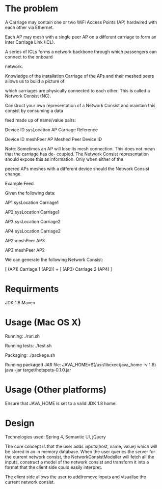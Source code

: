 # The problem

A Carriage may contain one or two WiFi Access Points (AP) hard­wired with each other via Ethernet.

Each AP may mesh with a single peer AP on a different carriage to form an Inter Carriage Link (ICL).

A series of ICLs forms a network backbone through which passengers can connect to the on­board

network.

Knowledge of the installation Carriage of the APs and their meshed peers allows us to build a picture of

which carriages are physically connected to each other. This is called a Network Consist (NC).

Construct your own representation of a Network Consist and maintain this consist by consuming a data

feed made up of name/value pairs:

Device ID sysLocation AP Carriage Reference

Device ID meshPeer AP Meshed Peer Device ID

Note: Sometimes an AP will lose its mesh connection. This does not mean that the carriage has de-
coupled. The Network Consist representation should expose this as information. Only when either of the

peered APs meshes with a different device should the Network Consist change.

Example Feed

Given the following data:

AP1 sysLocation Carriage­1

AP2 sysLocation Carriage­1

AP3 sysLocation Carriage­2

AP4 sysLocation Carriage­2

AP2 meshPeer AP3

AP3 meshPeer AP2

We can generate the following Network Consist:

[ (AP1) Carriage 1 (AP2)] + [ (AP3) Carriage 2 (AP4) ]

# Requirments

JDK 1.8
Maven

# Usage (Mac OS X)

Running: ./run.sh

Running tests: ./test.sh

Packaging: ./package.sh

Running packaged JAR file: JAVA_HOME=$(/usr/libexec/java_home -v 1.8) java -jar  target/hotspots-0.1.0.jar

# Usage (Other platforms)

Ensure that JAVA_HOME is set to a valid JDK 1.8 home.

# Design

Technologies used: Spring 4, Semantic UI, jQuery

The core concept is that the user adds inputs(host, name, value) which will be stored in
an in memory database. When the user queries the server for the current network consist,
the NetworkConsistModeller will fetch all the inputs, construct a model of the network
consist and transform it into a format that the client side could easily interpret.

The client side allows the user to add/remove inputs and visualise the current network
consist.